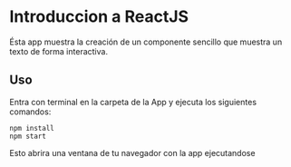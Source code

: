 # Introduccion a ReactJS
Ésta app muestra la creación de un componente sencillo que muestra un texto de forma interactiva.

## Uso
Entra con terminal en la carpeta de la App y ejecuta los siguientes comandos:
 ```
 npm install 
 npm start
 ```
Esto abrira una ventana de tu navegador con la app ejecutandose